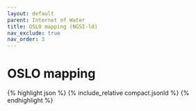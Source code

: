 ```yaml
---
layout: default
parent: Internet of Water
title: OSLO mapping (NGSI-ld)
nav_exclude: true
nav_order: 3
---
```


# OSLO mapping



{% highlight json %}
{% include_relative  compact.jsonld %}
{% endhighlight %}
